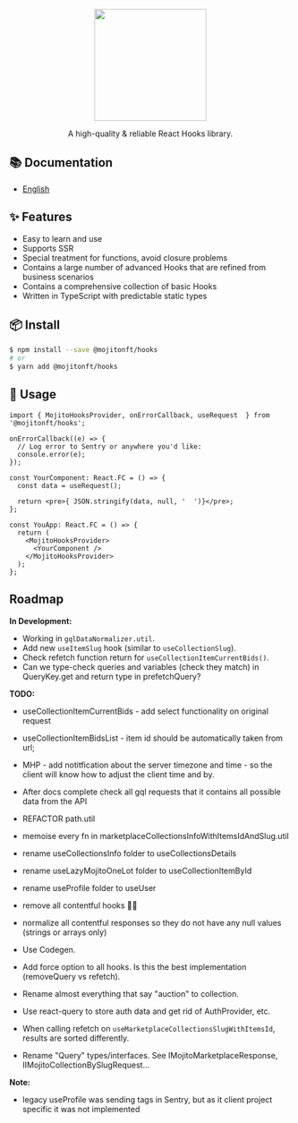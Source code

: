 <p align="center">
  <a href="#">
    <img width="200" src="https://github.com/mojitoinc/mixers/blob/main/public/logo.svg">
  </a>
</p>

<div align="center">
A high-quality & reliable React Hooks library.
</div>

## 📚 Documentation

- [English]()

## ✨ Features

- Easy to learn and use
- Supports SSR
- Special treatment for functions, avoid closure problems
- Contains a large number of advanced Hooks that are refined from business scenarios
- Contains a comprehensive collection of basic Hooks
- Written in TypeScript with predictable static types

## 📦 Install

```bash
$ npm install --save @mojitonft/hooks
# or
$ yarn add @mojitonft/hooks
```

## 🔨 Usage

```TSX
import { MojitoHooksProvider, onErrorCallback, useRequest  } from '@mojitonft/hooks';

onErrorCallback((e) => {
  // Log error to Sentry or anywhere you'd like:
  console.error(e);
});

const YourComponent: React.FC = () => {
  const data = useRequest();

  return <pre>{ JSON.stringify(data, null, '  ')}</pre>;
};

const YouApp: React.FC = () => {
  return (
    <MojitoHooksProvider>
      <YourComponent />
    </MojitoHooksProvider>
  );
};
```

## Roadmap

**In Development:**

- Working in `gqlDataNormalizer.util`.
- Add new `useItemSlug` hook (similar to `useCollectionSlug`).
- Check refetch function return for `useCollectionItemCurrentBids()`.
- Can we type-check queries and variables (check they match) in QueryKey.get and return type in prefetchQuery?

**TODO:**

- useCollectionItemCurrentBids - add select functionality on original request
- useCollectionItemBidsList - item id should be automatically taken from url;
- MHP - add notitfication about the server timezone and time - so the client will know how to adjust the client time and by.
- After docs complete check all gql requests that it contains all possible data from the API
- REFACTOR path.util
- memoise every fn in marketplaceCollectionsInfoWithItemsIdAndSlug.util
- rename useCollectionsInfo folder to useCollectionsDetails
- rename useLazyMojitoOneLot folder to useCollectionItemById
- rename useProfile folder to useUser
- remove all contentful hooks 🤦‍♂️
- normalize all contentful responses so they do not have any null values (strings or arrays only)

- Use Codegen.
- Add force option to all hooks. Is this the best implementation (removeQuery vs refetch).
- Rename almost everything that say "auction" to collection.

- Use react-query to store auth data and get rid of AuthProvider, etc.
- When calling refetch on `useMarketplaceCollectionsSlugWithItemsId`, results are sorted differently.
- Rename "Query" types/interfaces. See IMojitoMarketplaceResponse, IIMojitoCollectionBySlugRequest...

**Note:**

- legacy useProfile was sending tags in Sentry, but as it client project specific it was not implemented
